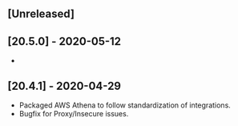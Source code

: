 ## [Unreleased]


## [20.5.0] - 2020-05-12
-

## [20.4.1] - 2020-04-29
* Packaged AWS Athena to follow standardization of integrations.
* Bugfix for Proxy/Insecure issues.